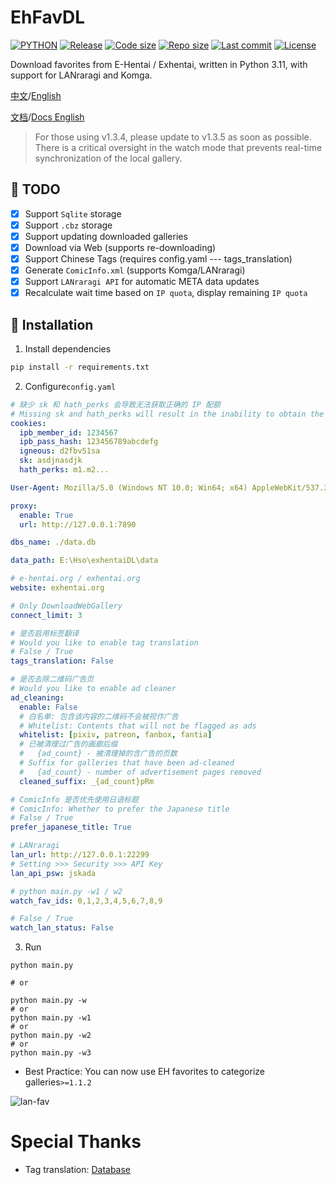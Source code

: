 # EhFavDL

[![PYTHON](https://img.shields.io/badge/Python-3.11-orange.svg)](https://www.python.org/)
[![Release](https://img.shields.io/github/v/release/eezd/EhFavDL)](https://github.com/eezd/EhFavDL/releases)
[![Code size](https://img.shields.io/github/languages/code-size/eezd/EhFavDL?color=blueviolet)](https://github.com/eezd/EhFavDL)
[![Repo size](https://img.shields.io/github/repo-size/eezd/EhFavDL?color=eb56fd)](https://github.com/eezd/EhFavDL)
[![Last commit](https://img.shields.io/github/last-commit/eezd/EhFavDL/main)](https://github.com/eezd/EhFavDL/commits/main)
[![License](https://img.shields.io/badge/license-MIT-yellowgreen.svg)](LICENSE)

Download favorites from E-Hentai / Exhentai, written in Python 3.11, with support for LANraragi and Komga.

[中文](README.md)/[English](README-EN.md)

[文档](docs.md)/[Docs English](docs-en.md)

> For those using v1.3.4, please update to v1.3.5 as soon as possible. There is a critical oversight in the watch mode that prevents real-time synchronization of the local gallery.

## 📌 TODO

- [x] Support `Sqlite` storage
- [x] Support `.cbz` storage
- [x] Support updating downloaded galleries
- [x] Download via Web (supports re-downloading)
- [x] Support Chinese Tags (requires config.yaml --- tags_translation)
- [x] Generate `ComicInfo.xml` (supports Komga/LANraragi)
- [x] Support `LANraragi API` for automatic META data updates
- [x] Recalculate wait time based on `IP quota`, display remaining `IP quota`

## 🔨 Installation

1. Install dependencies

```bash
pip install -r requirements.txt
```

2. Configure`config.yaml`

```yaml
# 缺少 sk 和 hath_perks 会导致无法获取正确的 IP 配额
# Missing sk and hath_perks will result in the inability to obtain the correct IP quota.
cookies:
  ipb_member_id: 1234567
  ipb_pass_hash: 123456789abcdefg
  igneous: d2fbv51sa
  sk: asdjnasdjk
  hath_perks: m1.m2...

User-Agent: Mozilla/5.0 (Windows NT 10.0; Win64; x64) AppleWebKit/537.36 (KHTML, like Gecko) Chrome/112.0.0.0 Safari/537.36

proxy:
  enable: True
  url: http://127.0.0.1:7890

dbs_name: ./data.db

data_path: E:\Hso\exhentaiDL\data

# e-hentai.org / exhentai.org
website: exhentai.org

# Only DownloadWebGallery
connect_limit: 3

# 是否启用标签翻译
# Would you like to enable tag translation
# False / True
tags_translation: False

# 是否去除二维码广告页
# Would you like to enable ad cleaner
ad_cleaning:
  enable: False
  # 白名单: 包含该内容的二维码不会被视作广告
  # Whitelist: Contents that will not be flagged as ads
  whitelist: [pixiv, patreon, fanbox, fantia]
  # 已被清理过广告的画廊后缀
  #   {ad_count} - 被清理掉的含广告的页数
  # Suffix for galleries that have been ad-cleaned
  #   {ad_count} - number of advertisement pages removed
  cleaned_suffix: _{ad_count}pRm

# ComicInfo 是否优先使用日语标题
# ComicInfo: Whether to prefer the Japanese title
# False / True
prefer_japanese_title: True

# LANraragi
lan_url: http://127.0.0.1:22299
# Setting >>> Security >>> API Key
lan_api_psw: jskada

# python main.py -w1 / w2
watch_fav_ids: 0,1,2,3,4,5,6,7,8,9

# False / True
watch_lan_status: False
```

3. Run

```shell
python main.py

# or

python main.py -w
# or
python main.py -w1
# or
python main.py -w2
# or
python main.py -w3
```

- Best Practice: You can now use EH favorites to categorize galleries`>=1.1.2`

![lan-fav](/img/lan-fav.png)

# Special Thanks

- Tag translation: [Database](https://github.com/EhTagTranslation/Database)
